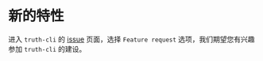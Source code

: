 # 新的特性

进入 `truth-cli` 的 [issue](https://github.com/truthRestorer/truth-cli/issues/new/choose) 页面，选择 `Feature request` 选项，我们期望您有兴趣参加 `truth-cli` 的建设。
